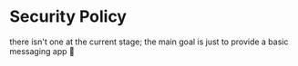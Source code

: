 # Security Policy

there isn't one at the current stage; the main goal is just to provide a basic messaging app 🤷
